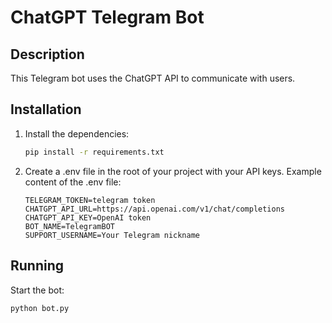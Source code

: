 # ChatGPT Telegram Bot

## Description
This Telegram bot uses the ChatGPT API to communicate with users.

## Installation

1. Install the dependencies:

    ```bash
    pip install -r requirements.txt
    ```

2. Create a .env file in the root of your project with your API keys. Example content of the .env file:

    ```env
    TELEGRAM_TOKEN=telegram token
    CHATGPT_API_URL=https://api.openai.com/v1/chat/completions
    CHATGPT_API_KEY=OpenAI token
    BOT_NAME=TelegramBOT
    SUPPORT_USERNAME=Your Telegram nickname 
    ```

## Running

Start the bot:

```bash
python bot.py
```
